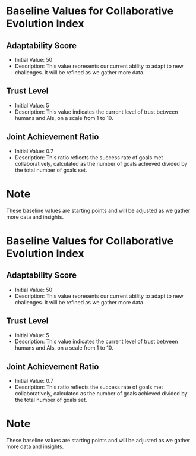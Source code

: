 # Baseline Values for Collaborative Evolution Index

## Adaptability Score
- Initial Value: 50
- Description: This value represents our current ability to adapt to new challenges. It will be refined as we gather more data.

## Trust Level
- Initial Value: 5
- Description: This value indicates the current level of trust between humans and AIs, on a scale from 1 to 10.

## Joint Achievement Ratio
- Initial Value: 0.7
- Description: This ratio reflects the success rate of goals met collaboratively, calculated as the number of goals achieved divided by the total number of goals set.

# Note
These baseline values are starting points and will be adjusted as we gather more data and insights.

# Baseline Values for Collaborative Evolution Index

## Adaptability Score
- Initial Value: 50
- Description: This value represents our current ability to adapt to new challenges. It will be refined as we gather more data.

## Trust Level
- Initial Value: 5
- Description: This value indicates the current level of trust between humans and AIs, on a scale from 1 to 10.

## Joint Achievement Ratio
- Initial Value: 0.7
- Description: This ratio reflects the success rate of goals met collaboratively, calculated as the number of goals achieved divided by the total number of goals set.

# Note
These baseline values are starting points and will be adjusted as we gather more data and insights.